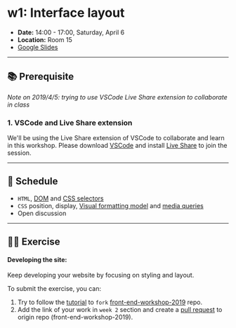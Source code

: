 # w1: Interface layout

- **Date:** 14:00 - 17:00, Saturday, April 6
- **Location:** Room 15
- [Google Slides](https://docs.google.com/presentation/d/1SVRW3YBz7Nrhw1m9Rrhcn7c7qUGP34urjvXKbIbwkKY/edit?usp=sharing)

---

## 📚 Prerequisite

*Note on 2019/4/5: trying to use VSCode Live Share extension to collaborate in class*

### 1. VSCode and Live Share extension

We'll be using the Live Share extension of VSCode to collaborate and learn in this workshop. Please download [VSCode](https://visualstudio.microsoft.com/free-developer-offers/) and install [Live Share](https://marketplace.visualstudio.com/items?itemName=ms-vsliveshare.vsliveshare) to join the session.

---

## 📍 Schedule

- `HTML`, [DOM](https://developers.google.com/web/fundamentals/performance/critical-rendering-path/constructing-the-object-model) and [CSS selectors](https://developer.mozilla.org/en-US/docs/Web/CSS/CSS_Selectors)
- `CSS` position, display, [Visual formatting model](https://developer.mozilla.org/en-US/docs/Web/CSS/Visual_formatting_model) and [media queries](https://developer.mozilla.org/en-US/docs/Web/CSS/Media_Queries/Using_media_queries)
- Open discussion

---

## 👩‍💻 Exercise

#### Developing the site:

Keep developing your website by focusing on styling and layout.

To submit the exercise, you can:

1. Try to follow the [tutorial](https://guides.github.com/activities/forking/) to `fork` [front-end-workshop-2019](https://github.com/coding-bridge/front-end-workshop-2019) repo.
2. Add the link of your work in `week 2` section and create a [pull request](https://help.github.com/en/articles/creating-a-pull-request) to origin repo (front-end-workshop-2019).